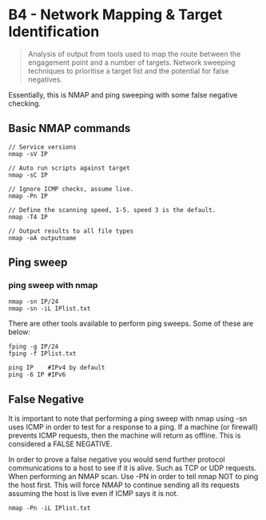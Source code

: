 # B4 - Network Mapping & Target Identification

> Analysis of output from tools used to map the route between the engagement point and a number of targets. Network sweeping techniques to prioritise a target list and the potential for false negatives.

Essentially, this is NMAP and ping sweeping with some false negative checking.&#x20;

## Basic NMAP commands

```
// Service versions
nmap -sV IP

// Auto run scripts against target
nmap -sC IP

// Ignore ICMP checks, assume live.
nmap -Pn IP

// Define the scanning speed, 1-5. speed 3 is the default. 
nmap -T4 IP

// Output results to all file types
nmap -oA outputname
```

## Ping sweep

### ping sweep with nmap

```
nmap -sn IP/24
nmap -sn -iL IPlist.txt
```

There are other tools available to perform ping sweeps. Some of these are below:

```
fping -g IP/24
fping -f IPlist.txt

ping IP    #IPv4 by default
ping -6 IP #IPv6
```

## False Negative

It is important to note that performing a ping sweep with nmap using -sn uses ICMP in order to test for a response to a ping.  If a machine (or firewall) prevents ICMP requests, then the machine will return as offline. This is considered a FALSE NEGATIVE.&#x20;

In order to prove a false negative you would send further protocol communications to a host to see if it is alive. Such as TCP or UDP requests.  When performing an NMAP scan. Use -PN in order to tell nmap NOT to ping the host first. This will force NMAP to continue sending all its requests assuming the host is live even if ICMP says it is not.&#x20;

```
nmap -Pn -iL IPlist.txt
```

##
